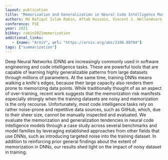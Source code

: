 ```yaml
---
layout: publication
title: "Memorization and Generalization in Neural Code Intelligence Models"
authors: Md Rafiqul Islam Rabin, Aftab Hussain, Vincent J. Hellendoorn, Mohammad Amin Alipour
conference: FSE
year: 2021
bibkey: rabin2021memorization
additional_links:
   - {name: "ArXiV", url: "https://arxiv.org/abs/2106.08704"}
tags: ["summarization"]
---
```

Deep Neural Networks (DNN) are increasingly commonly used in software engineering and code intelligence tasks. These are powerful tools that are capable of learning highly generalizable patterns from large datasets through millions of parameters. At the same time, training DNNs means walking a knife's edges, because their large capacity also renders them prone to memorizing data points. While traditionally thought of as an aspect of over-training, recent work suggests that the memorization risk manifests especially strongly when the training datasets are noisy and memorization is the only recourse. Unfortunately, most code intelligence tasks rely on rather noise-prone and repetitive data sources, such as GitHub, which, due to their sheer size, cannot be manually inspected and evaluated. We evaluate the memorization and generalization tendencies in neural code intelligence models through a case study across several benchmarks and model families by leveraging established approaches from other fields that use DNNs, such as introducing targeted noise into the training dataset. In addition to reinforcing prior general findings about the extent of memorization in DNNs, our results shed light on the impact of noisy dataset in training. 
